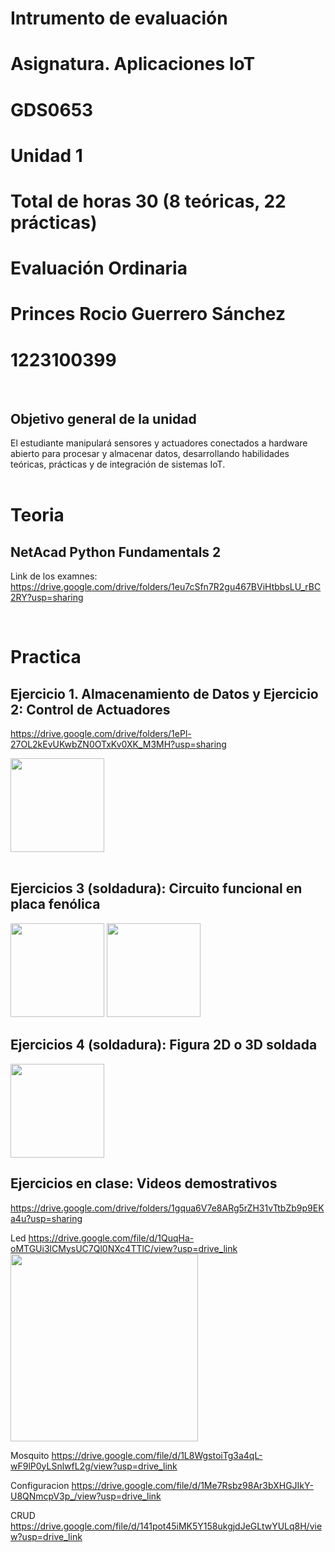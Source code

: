 # Intrumento de evaluación
# Asignatura. Aplicaciones IoT
# GDS0653
# Unidad 1
# Total de horas 30 (8 teóricas, 22 prácticas)
# Evaluación Ordinaria 
# Princes Rocio Guerrero Sánchez 
# 1223100399
<br>

## Objetivo general de la unidad
El estudiante manipulará sensores y actuadores conectados a hardware abierto para procesar y almacenar datos, desarrollando habilidades teóricas, prácticas y de integración de sistemas IoT.
<br>
<br>

# Teoria 
## NetAcad Python Fundamentals 2
Link de los examnes: https://drive.google.com/drive/folders/1eu7cSfn7R2gu467BViHtbbsLU_rBC2RY?usp=sharing

<br>

# Practica
## Ejercicio 1. Almacenamiento de Datos y Ejercicio 2: Control de Actuadores
https://drive.google.com/drive/folders/1ePl-27OL2kEvUKwbZN0OTxKv0XK_M3MH?usp=sharing

<img src="https://drive.google.com/uc?export=view&id=1mLPjL2zBQ08AsyEERT5Ue8DXpJtu-wqI" width="150"/>


<br>
<br>



## Ejercicios 3 (soldadura): Circuito funcional en placa fenólica

<img src="https://drive.google.com/uc?export=view&id=1L4AzfGDi5IXGYXrK-AvPs4vF6VzBZmTA" width="150"/>
<img src="https://drive.google.com/uc?export=view&id=1Dt4lalCZgzDO0QtzSdBGyJ-3q4eMAflH" width="150"/>

<br>

## Ejercicios 4 (soldadura): Figura 2D o 3D soldada

<img src="https://drive.google.com/uc?export=view&id=1V9xVktQPwy9U-pYlTwRwYl1bGNNF_KQH" width="150"/>

<br>

## Ejercicios en clase: Videos demostrativos
https://drive.google.com/drive/folders/1gqua6V7e8ARg5rZH31vTtbZb9p9EKa4u?usp=sharing

Led 
https://drive.google.com/file/d/1QuqHa-oMTGUi3lCMysUC7Ql0NXc4TTlC/view?usp=drive_link
<img src="https://drive.google.com/uc?export=view&id=1laPLXMZ_BQoNBL7uRaonhujvCDOh62-k" width="300"/>



Mosquito
https://drive.google.com/file/d/1L8WgstoiTg3a4qL-wF9lP0yLSnlwfL2g/view?usp=drive_link

Configuracion 
https://drive.google.com/file/d/1Me7Rsbz98Ar3bXHGJIkY-U8QNmcpV3p_/view?usp=drive_link

CRUD
https://drive.google.com/file/d/141pot45iMK5Y158ukgjdJeGLtwYULq8H/view?usp=drive_link


<br>
<br>
